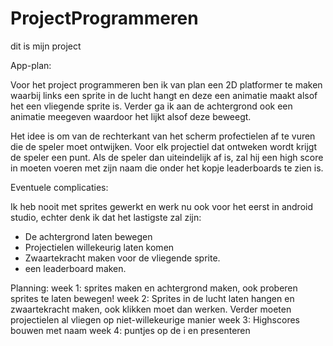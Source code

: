 # ProjectProgrammeren
dit is mijn project

App-plan:

Voor het project programmeren ben ik van plan een 2D platformer te maken waarbij links een sprite in de lucht hangt en deze een
animatie maakt alsof het een vliegende sprite is. Verder ga ik aan de achtergrond ook een animatie meegeven waardoor het lijkt 
alsof deze beweegt.

Het idee is om van de rechterkant van het scherm profectielen af te vuren die de speler moet ontwijken. Voor elk projectiel dat
ontweken wordt krijgt de speler een punt. Als de speler dan uiteindelijk af is, zal hij een high score in moeten voeren met zijn
naam die onder het kopje leaderboards te zien is.

Eventuele complicaties:

Ik heb nooit met sprites gewerkt en werk nu ook voor het eerst in android studio, echter denk ik dat het lastigste zal zijn:
- De achtergrond laten bewegen
- Projectielen willekeurig laten komen
- Zwaartekracht maken voor de vliegende sprite.
- een leaderboard maken.

Planning:
week 1: sprites maken en achtergrond maken, ook proberen sprites te laten bewegen!
week 2: Sprites in de lucht laten hangen en zwaartekracht maken, ook klikken moet dan werken. Verder moeten projectielen al
vliegen op niet-willekeurige manier
week 3: Highscores bouwen met naam
week 4: puntjes op de i en presenteren


